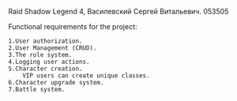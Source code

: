 Raid Shadow Legend 4, Василевский Сергей Витальевич. 053505

Functional requirements for the project:

    1.User authorization.
    2.User Management (CRUD).
    3.The role system.
    4.Logging user actions.
    5.Character creation.
        VIP users can create unique classes.
    6.Character upgrade system.
    7.Battle system.